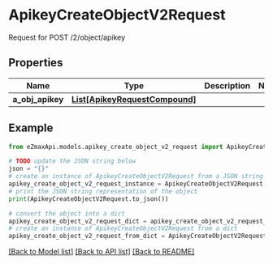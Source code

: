 # ApikeyCreateObjectV2Request

Request for POST /2/object/apikey

## Properties

Name | Type | Description | Notes
------------ | ------------- | ------------- | -------------
**a_obj_apikey** | [**List[ApikeyRequestCompound]**](ApikeyRequestCompound.md) |  | 

## Example

```python
from eZmaxApi.models.apikey_create_object_v2_request import ApikeyCreateObjectV2Request

# TODO update the JSON string below
json = "{}"
# create an instance of ApikeyCreateObjectV2Request from a JSON string
apikey_create_object_v2_request_instance = ApikeyCreateObjectV2Request.from_json(json)
# print the JSON string representation of the object
print(ApikeyCreateObjectV2Request.to_json())

# convert the object into a dict
apikey_create_object_v2_request_dict = apikey_create_object_v2_request_instance.to_dict()
# create an instance of ApikeyCreateObjectV2Request from a dict
apikey_create_object_v2_request_from_dict = ApikeyCreateObjectV2Request.from_dict(apikey_create_object_v2_request_dict)
```
[[Back to Model list]](../README.md#documentation-for-models) [[Back to API list]](../README.md#documentation-for-api-endpoints) [[Back to README]](../README.md)


